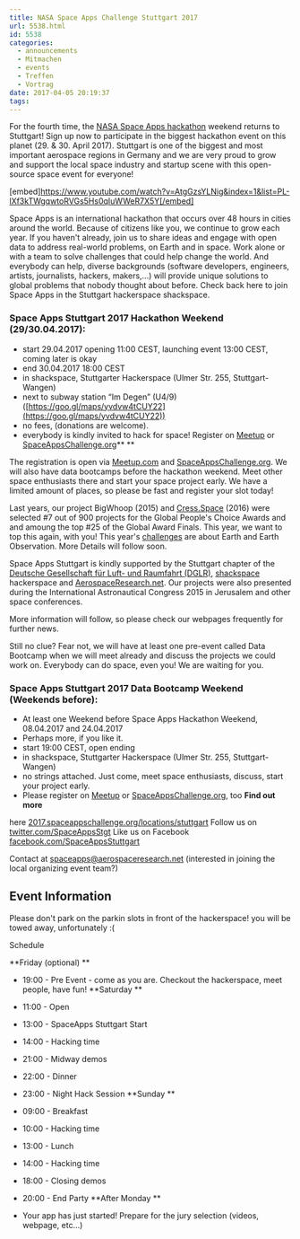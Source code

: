 ```yaml
---
title: NASA Space Apps Challenge Stuttgart 2017
url: 5538.html
id: 5538
categories:
  - announcements
  - Mitmachen
  - events
  - Treffen
  - Vortrag
date: 2017-04-05 20:19:37
tags:
---
```


For the fourth time, the [NASA Space Apps hackathon](https://2017.spaceappschallenge.org/locations/stuttgart/) weekend returns to Stuttgart! Sign up now to participate in the biggest hackathon event on this planet (29\. &amp; 30\. April 2017). Stuttgart is one of the biggest and most important aerospace regions in Germany and we are very proud to grow and support the local space industry and startup scene with this open-source space event for everyone!

[embed]https://www.youtube.com/watch?v=AtgGzsYLNig&index=1&list=PL-lXf3kTWgqwtoRVGs5Hs0qIuWWeR7X5Y[/embed]

Space Apps is an international hackathon that occurs over 48 hours in cities around the world. Because of citizens like you, we continue to grow each year. If you haven't already, join us to share ideas and engage with open data to address real-world problems, on Earth and in space. Work alone or with a team to solve challenges that could help change the world. And everybody can help, diverse backgrounds (software developers, engineers, artists, journalists, hackers, makers,...) will provide unique solutions to global problems that nobody thought about before. Check back here to join Space Apps in the Stuttgart hackerspace shackspace.

### **Space Apps Stuttgart 2017 Hackathon Weekend (29/30.04.2017):**

*   start 29.04.2017 opening 11:00 CEST, launching event 13:00 CEST, coming later is okay
*   end 30.04.2017 18:00 CEST
*   in shackspace, Stuttgarter Hackerspace (Ulmer Str. 255, Stuttgart-Wangen)
*   next to subway station “Im Degen” (U4/9) ([https://goo.gl/maps/yvdvw4tCUY22](https://goo.gl/maps/yvdvw4tCUY22))
*   no fees, (donations are welcome).
*   everybody is kindly invited to hack for space! Register on [Meetup](https://www.meetup.com/OpenSpaceLabs/events/238987525/) or [SpaceAppsChallenge.org](https://2017.spaceappschallenge.org/locations/stuttgart/)**
**
<!--more-->

The registration is open via [Meetup.com](https://www.meetup.com/OpenSpaceLabs/events/238987525/) and [SpaceAppsChallenge.org](https://2017.spaceappschallenge.org/locations/stuttgart/). We will also have data bootcamps before the hackathon weekend. Meet other space enthusiasts there and start your space project early. We have a limited amount of places, so please be fast and register your slot today!

Last years, our project BigWhoop (2015) and [Cress.Space](http://cress.space) (2016) were selected #7 out of 900 projects for the Global People's Choice Awards and and amoung the top #25 of the Global Award Finals. This year, we want to top this again, with you! This year's [challenges](https://2017.spaceappschallenge.org/challenges) are about Earth and Earth Observation. More Details will follow soon.

Space Apps Stuttgart is kindly supported by the Stuttgart chapter of the [Deutsche Gesellschaft für Luft- und Raumfahrt (DGLR)](http://stuttgart.dglr.de/), [shackspace](https://blog.shackspace.de) hackerspace and [AerospaceResearch.net](http://AerospaceResearch.net). Our projects were also presented during the International Astronautical Congress 2015 in Jerusalem and other space conferences.

More information will follow, so please check our webpages frequently for further news.

Still no clue? Fear not, we will have at least one pre-event called Data Bootcamp when we will meet already and discuss the projects we could work on. Everybody can do space, even you! We are waiting for you.

### **Space Apps Stuttgart 2017 Data Bootcamp Weekend (Weekends before):**

*   At least one Weekend before Space Apps Hackathon Weekend, 08.04.2017 and 24.04.2017
*   Perhaps more, if you like it.
*   start 19:00 CEST, open ending
*   in shackspace, Stuttgarter Hackerspace (Ulmer Str. 255, Stuttgart-Wangen)
*   no strings attached. Just come, meet space enthusiasts, discuss, start your project early.
*   Please register on [Meetup](https://www.meetup.com/OpenSpaceLabs/events/238987679/) or [SpaceAppsChallenge.org](https://2017.spaceappschallenge.org/locations/stuttgart/), too
**Find out more**

here [2017.spaceappschallenge.org/locations/stuttgart](https://2017.spaceappschallenge.org/locations/stuttgart/)
Follow us on [twitter.com/SpaceAppsStgt](http://twitter.com/SpaceAppsStgt)
Like us on Facebook [facebook.com/SpaceAppsStuttgart](http://facebook.com/SpaceAppsStuttgart)

Contact at spaceapps@aerospaceresearch.net (interested in joining the local organizing event team?)

## Event Information

Please don't park on the parkin slots in front of the hackerspace! you will be towed away, unfortunately :(

Schedule

**Friday (optional)
**

*   19:00 - Pre Event - come as you are. Checkout the hackerspace, meet people, have fun!
**Saturday
**

*   11:00 - Open
*   13:00 - SpaceApps Stuttgart Start
*   14:00 - Hacking time
*   21:00 - Midway demos
*   22:00 - Dinner
*   23:00 - Night Hack Session
**Sunday
**

*   09:00 - Breakfast
*   10:00 - Hacking time
*   13:00 - Lunch
*   14:00 - Hacking time
*   18:00 - Closing demos
*   20:00 - End Party
**After Monday
**

*   Your app has just started! Prepare for the jury selection (videos, webpage, etc...)